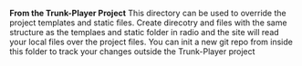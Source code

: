 ****From the Trunk-Player Project****
This directory can be used to override the project
templates and static files.
Create direcotry and files with the same structure
as the templaes and static folder in radio and the 
site will read your local files over the project files.
You can init a new git repo from inside this folder
to track your changes outside the Trunk-Player project
